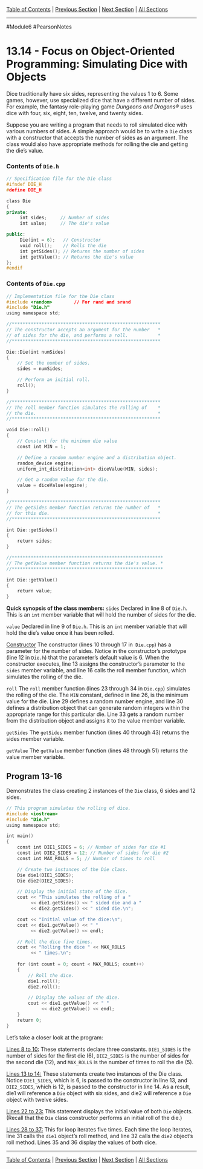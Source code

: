 [Table of Contents](/README.md) | [Previous Section](13.13%20-%20Focus%20on%20Problem%20Solving%20and%20Program%20Design.md) | [Next Section](13.15%20-%20Focus%20on%20Object-Oriented%20Design.md) | [All Sections](/Module%206/Pearson%20Notes/)
***
#Module6 #PearsonNotes
# 13.14 - Focus on Object-Oriented Programming: Simulating Dice with Objects
Dice traditionally have six sides, representing the values 1 to 6. Some games, however, use specialized dice that have a different number of sides. For example, the fantasy role-playing game *Dungeons and Dragons®* uses dice with four, six, eight, ten, twelve, and twenty sides.

Suppose you are writing a program that needs to roll simulated dice with various numbers of sides. A simple approach would be to write a `Die` class with a constructor that accepts the number of sides as an argument. The class would also have appropriate methods for rolling the die and getting the die’s value.

### Contents of `Die.h`
```c++
// Specification file for the Die class
#ifndef DIE_H
#define DIE_H

class Die
{
private:
     int sides;     // Number of sides
     int value;     // The die's value

public:
     Die(int = 6);   // Constructor
     void roll();    // Rolls the die
     int getSides(); // Returns the number of sides
     int getValue(); // Returns the die's value
};
#endif
```

### Contents of `Die.cpp`
```c++
// Implememtation file for the Die class
#include <random>        // For rand and srand
#include "Die.h"
using namespace std;

//*******************************************************
// The constructor accepts an argument for the number   *
// of sides for the die, and performs a roll.           *
//*******************************************************

Die::Die(int numSides)
{
    // Set the number of sides.
    sides = numSides;

    // Perform an initial roll.
    roll();
}

//*******************************************************
// The roll member function simulates the rolling of    *
// the die.                                             *
//*******************************************************

void Die::roll()
{
    // Constant for the minimum die value
    const int MIN = 1;  

    // Define a random number engine and a distribution object.
    random_device engine;
    uniform_int_distribution<int> diceValue(MIN, sides);

    // Get a random value for the die.
    value = diceValue(engine);
}

//*******************************************************
// The getSides member function returns the number of   *
// for this die.                                        *
//*******************************************************

int Die::getSides()
{
    return sides;
}

//********************************************************
// The getValue member function returns the die's value. *
//********************************************************

int Die::getValue()
{
    return value;
}
```

**Quick synopsis of the class members:**
`sides`
Declared in line 8 of `Die.h`. This is an `int` member variable that will hold the number of sides for the die.

`value`
Declared in line 9 of `Die.h`. This is an `int` member variable that will hold the die’s value once it has been rolled.

<u>Constructor</u>
The constructor (lines 10 through 17 in` Die.cpp`) has a parameter for the number of sides. Notice in the constructor’s prototype (line 12 in `Die.h`) that the parameter’s default value is 6. When the constructor executes, line 13 assigns the constructor’s parameter to the `sides` member variable, and line 16 calls the roll member function, which simulates the rolling of the die.

`roll`
The `roll` member function (lines 23 through 34 in `Die.cpp`) simulates the rolling of the die. The `MIN` constant, defined in line 26, is the minimum value for the die. Line 29 defines a random number engine, and line 30 defines a distribution object that can generate random integers within the appropriate range for this particular die. Line 33 gets a random number from the distribution object and assigns it to the value member variable.

`getSides`
The `getSides` member function (lines 40 through 43) returns the sides member variable.

`getValue`
The `getValue` member function (lines 48 through 51) returns the value member variable.

## Program 13-16
Demonstrates the class creating 2 instances of the `Die` class, 6 sides and 12 sides.
```c++
// This program simulates the rolling of dice.
#include <iostream>
#include "Die.h"
using namespace std;

int main()
{
    const int DIE1_SIDES = 6; // Number of sides for die #1
    const int DIE2_SIDES = 12; // Number of sides for die #2
    const int MAX_ROLLS = 5; // Number of times to roll

    // Create two instances of the Die class.
    Die die1(DIE1_SIDES);
    Die die2(DIE2_SIDES);

    // Display the initial state of the dice.
    cout << "This simulates the rolling of a "
         << die1.getSides() << " sided die and a "
         << die2.getSides() << " sided die.\n";

    cout << "Initial value of the dice:\n";
    cout << die1.getValue() << " "
         << die2.getValue() << endl;

    // Roll the dice five times.
    cout << "Rolling the dice " << MAX_ROLLS
         << " times.\n";
         
    for (int count = 0; count < MAX_ROLLS; count++)
    {
        // Roll the dice.
        die1.roll();
        die2.roll();

        // Display the values of the dice.
        cout << die1.getValue() << " "
             << die2.getValue() << endl;
    }
    return 0;
}
```
Let’s take a closer look at the program:

<u>Lines 8 to 10:</u>
These statements declare three constants. `DIE1_SIDES` is the number of sides for the first die (6), `DIE2_SIDES` is the number of sides for the second die (12), and `MAX_ROLLS` is the number of times to roll the die (5).

<u>Lines 13 to 14:</u>
These statements create two instances of the Die class. Notice `DIE1_SIDES`, which is 6, is passed to the constructor in line 13, and `DIE2_SIDES`, which is 12, is passed to the constructor in line 14. As a result, die1 will reference a `Die` object with six sides, and die2 will reference a `Die` object with twelve sides.

<u>Lines 22 to 23:</u>
This statement displays the initial value of both `Die` objects. (Recall that the `Die` class constructor performs an initial roll of the die.)

<u>Lines 28 to 37:</u>
This for loop iterates five times. Each time the loop iterates, line 31 calls the `die1` object’s roll method, and line 32 calls the `die2` object’s roll method. Lines 35 and 36 display the values of both dice.
***
[Table of Contents](/README.md) | [Previous Section](13.13%20-%20Focus%20on%20Problem%20Solving%20and%20Program%20Design.md) | [Next Section](13.15%20-%20Focus%20on%20Object-Oriented%20Design.md) | [All Sections](/Module%206/Pearson%20Notes/)